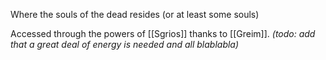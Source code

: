 Where the souls of the dead resides (or at least some souls)

Accessed through the powers of [[Sgrios]] thanks to [[Greim]]. 
*(todo: add that a great deal of energy is needed and all blablabla)*